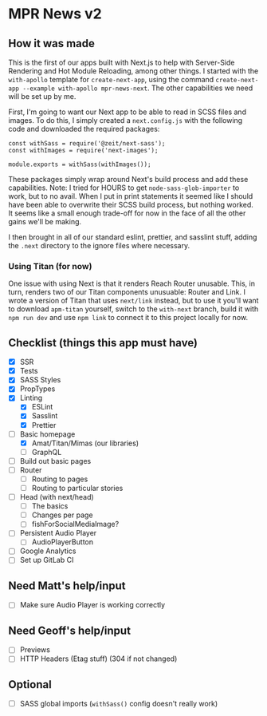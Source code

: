 # MPR News v2

## How it was made

This is the first of our apps built with Next.js to help with Server-Side Rendering and Hot Module Reloading, among other things. I started with the `with-apollo` template for `create-next-app`, using the command `create-next-app --example with-apollo mpr-news-next`. The other capabilities we need will be set up by me.

First, I'm going to want our Next app to be able to read in SCSS files and images. To do this, I simply created a `next.config.js` with the following code and downloaded the required packages:

```
const withSass = require('@zeit/next-sass');
const withImages = require('next-images');

module.exports = withSass(withImages());
```

These packages simply wrap around Next's build process and add these capabilities. Note: I tried for HOURS to get `node-sass-glob-importer` to work, but to no avail. When I put in print statements it seemed like I should have been able to overwrite their SCSS build process, but nothing worked. It seems like a small enough trade-off for now in the face of all the other gains we'll be making.

I then brought in all of our standard eslint, prettier, and sasslint stuff, adding the `.next` directory to the ignore files where necessary.

### Using Titan (for now)

One issue with using Next is that it renders Reach Router unusable. This, in turn, renders two of our Titan components unusuable: Router and Link. I wrote a version of Titan that uses `next/link` instead, but to use it you'll want to download `apm-titan` yourself, switch to the `with-next` branch, build it with `npm run dev` and use `npm link` to connect it to this project locally for now.

## Checklist (things this app must have)

- [x] SSR
- [x] Tests
- [x] SASS Styles
- [x] PropTypes
- [x] Linting
  - [x] ESLint
  - [x] Sasslint
  - [x] Prettier
- [ ] Basic homepage
  - [x] Amat/Titan/Mimas (our libraries)
  - [ ] GraphQL
- [ ] Build out basic pages
- [ ] Router
  - [ ] Routing to pages
  - [ ] Routing to particular stories
- [ ] Head (with next/head)
  - [ ] The basics
  - [ ] Changes per page
  - [ ] fishForSocialMediaImage?
- [ ] Persistent Audio Player
  - [ ] AudioPlayerButton
- [ ] Google Analytics
- [ ] Set up GitLab CI

## Need Matt's help/input

- [ ] Make sure Audio Player is working correctly

## Need Geoff's help/input

- [ ] Previews
- [ ] HTTP Headers (Etag stuff) (304 if not changed)

## Optional

- [ ] SASS global imports (`withSass()` config doesn't really work)
